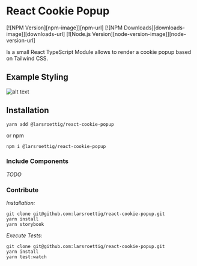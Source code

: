 # React Cookie Popup

[![NPM Version][npm-image]][npm-url]
[![NPM Downloads][downloads-image]][downloads-url]
[![Node.js Version][node-version-image]][node-version-url]

Is a small React TypeScript Module allows to render a cookie popup based on Tailwind CSS.

## Example Styling

![alt text](https://github.com/larsroettig/react-cookie-popup/blob/master/doc/react_modal.png)

## Installation

```shell
yarn add @larsroettig/react-cookie-popup
```

or npm

```shell
npm i @larsroettig/react-cookie-popup
```

### Include Components


*TODO*


### Contribute

*Installation:*

```
git clone git@github.com:larsroettig/react-cookie-popup.git
yarn install
yarn storybook
```

*Execute Tests:*

```
git clone git@github.com:larsroettig/react-cookie-popup.git
yarn install
yarn test:watch
```
